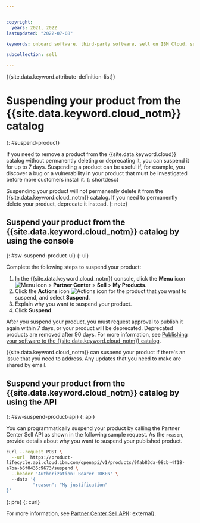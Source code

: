 ```yaml
---


copyright:
  years: 2021, 2022
lastupdated: "2022-07-08"

keywords: onboard software, third-party software, sell on IBM Cloud, suspend, partner center, catalog 

subcollection: sell

---
```


{{site.data.keyword.attribute-definition-list}}

# Suspending your product from the {{site.data.keyword.cloud_notm}} catalog
{: #suspend-product}

If you need to remove a product from the {{site.data.keyword.cloud}} catalog without permanently deleting or deprecating it, you can suspend it for up to 7 days. Suspending a product can be useful if, for example, you discover a bug or a vulnerability in your product that must be investigated before more customers install it. 
{: shortdesc}

Suspending your product will not permanently delete it from the {{site.data.keyword.cloud_notm}} catalog. If you need to permanently delete your product, deprecate it instead. 
{: note}

## Suspend your product from the {{site.data.keyword.cloud_notm}} catalog by using the console
{: #sw-suspend-product-ui}
{: ui}

Complete the following steps to suspend your product: 

1. In the {{site.data.keyword.cloud_notm}} console, click the **Menu** icon ![Menu icon](../icons/icon_hamburger.svg "Menu") > **Partner Center** > **Sell** > **My Products**.
1. Click the **Actions** icon ![Actions icon](../icons/actions-icon-vertical.svg "Actions") for the product that you want to suspend, and select **Suspend**.  
1. Explain why you want to suspend your product.  
1. Click **Suspend**.

After you suspend your product, you must request approval to publish it again within 7 days, or your product will be deprecated. Deprecated products are removed after 90 days. For more information, see [Publishing your software to the {{site.data.keyword.cloud_notm}} catalog](/docs/sell?topic=sell-sw-publish). 

{{site.data.keyword.cloud_notm}} can suspend your product if there's an issue that you need to address. Any updates that you need to make are shared by email. 

## Suspend your product from the {{site.data.keyword.cloud_notm}} catalog by using the API
{: #sw-suspend-product-api}
{: api}

You can programmatically suspend your product by calling the Partner Center Sell API as shown in the following sample request. As the `reason`, provide details about why you want to suspend your published product.

```bash
curl --request POST \
  --url  https://product-
lifecycle.api.cloud.ibm.com/openapi/v1/products/9fab83da-98cb-4f18-
a7ba-b6f0435c9673/suspend \
  --header 'Authorization: Bearer TOKEN' \  
  --data '{
	      "reason": "My justification"
}'
```
{: pre}
{: curl}

For more information, see [Partner Center Sell API](/apidocs/partner-center-sell#suspend-product){: external}.
 